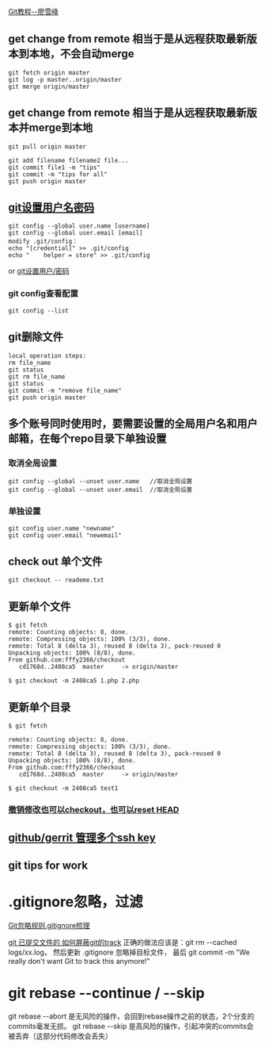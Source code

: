 [Git教程--廖雪峰](https://www.liaoxuefeng.com/wiki/0013739516305929606dd18361248578c67b8067c8c017b000)

## get change from remote 相当于是从远程获取最新版本到本地，不会自动merge
    git fetch origin master  
    git log -p master..origin/master  
    git merge origin/master  

## get change from remote 相当于是从远程获取最新版本并merge到本地
    git pull origin master

    git add filename filename2 file...
    git commit file1 -m "tips"
    git commit -m "tips for all"
    git push origin master
##  [git设置用户名密码](http://blog.csdn.net/qq_15437667/article/details/51029757)
    git config --global user.name [username]
    git config --global user.email [email]
    modify .git/config：
    echo "[credential]" >> .git/config
    echo "    helper = store" >> .git/config
   or [git设置用户/密码](http://blog.csdn.net/qq_28602957/article/details/52154384)
### git config查看配置 
    git config --list

## git删除文件
    local operation steps:
    rm file_name
    git status
    git rm file_name
    git status
    git commit -m "remove file_name"
    git push origin master

## 多个账号同时使用时，要需要设置的全局用户名和用户邮箱，在每个repo目录下单独设置
### 取消全局设置
    git config --global --unset user.name   //取消全局设置
    git config --global --unset user.email  //取消全局设置

### 单独设置
    git config user.name "newname"
    git config user.email "newemail"

## check out 单个文件
    git checkout -- reademe.txt
## 更新单个文件
    $ git fetch
    remote: Counting objects: 8, done.
    remote: Compressing objects: 100% (3/3), done.
    remote: Total 8 (delta 3), reused 8 (delta 3), pack-reused 0
    Unpacking objects: 100% (8/8), done.
    From github.com:fffy2366/checkout
       cd1768d..2408ca5  master     -> origin/master

    $ git checkout -m 2408ca5 1.php 2.php
## 更新单个目录
    $ git fetch

    remote: Counting objects: 8, done.
    remote: Compressing objects: 100% (3/3), done.
    remote: Total 8 (delta 3), reused 8 (delta 3), pack-reused 0
    Unpacking objects: 100% (8/8), done.
    From github.com:fffy2366/checkout
       cd1768d..2408ca5  master     -> origin/master

    $ git checkout -m 2408ca5 test1
### [撤销修改也可以checkout，也可以reset HEAD](https://www.liaoxuefeng.com/wiki/0013739516305929606dd18361248578c67b8067c8c017b000/001374831943254ee90db11b13d4ba9a73b9047f4fb968d000)

## [github/gerrit 管理多个ssh key](http://blog.csdn.net/system1024/article/details/52044900)

## git tips for work

# .gitignore忽略，过滤
 [Git忽略规则.gitignore梳理](https://www.cnblogs.com/kevingrace/p/5690241.html)

 [git 已提交文件的 如何屏蔽git的track](http://blog.csdn.net/n517052183/article/details/45028293)
 正确的做法应该是：git rm --cached logs/xx.log，
 然后更新 .gitignore 忽略掉目标文件，
 最后 git commit -m "We really don't want Git to track this anymore!"

 # git rebase --continue / --skip
 
git rebase --abort 是无风险的操作，会回到rebase操作之前的状态，2个分支的commits毫发无损。
git rebase --skip 是高风险的操作，引起冲突的commits会被丢弃（这部分代码修改会丢失）